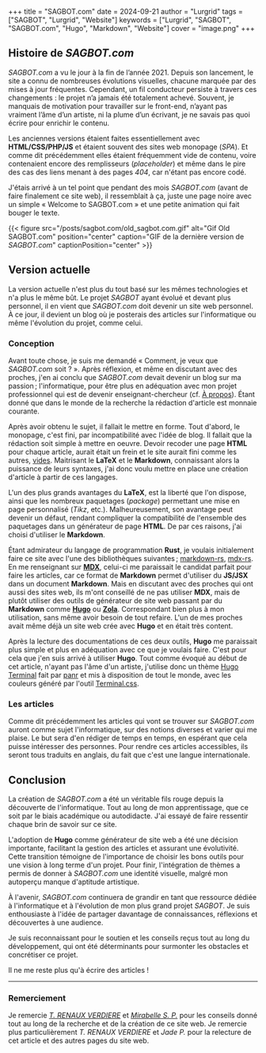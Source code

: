 +++
title = "SAGBOT.com"
date = 2024-09-21
author = "Lurgrid"
tags = ["SAGBOT", "Lurgrid", "Website"]
keywords = ["Lurgrid", "SAGBOT", "SAGBOT.com", "Hugo", "Markdown", "Website"]
cover = "image.png"
+++

## Histoire de *SAGBOT.com*

*SAGBOT.com* a vu le jour à la fin de l’année 2021. Depuis son lancement, le site a connu de nombreuses évolutions visuelles, chacune marquée par des mises à jour fréquentes. Cependant, un fil conducteur persiste à travers ces changements : le projet n’a jamais été totalement achevé. Souvent, je manquais de motivation pour travailler sur le front-end, n’ayant pas vraiment l’âme d’un artiste, ni la plume d’un écrivant, je ne savais pas quoi écrire pour enrichir le contenu.

Les anciennes versions étaient faites essentiellement avec **HTML/CSS/PHP/JS** et étaient souvent des sites web monopage (*SPA*). Et comme dit précédemment elles étaient fréquemment vide de contenu, voire contenaient encore des remplisseurs (*placeholder*) et même dans le pire des cas des liens menant à des pages *404*, car n'étant pas encore codé.

J'étais arrivé à un tel point que pendant des mois *SAGBOT.com* (avant de faire finalement ce site web), il ressemblait à ça, juste une page noire avec un simple &laquo; Welcome to SAGBOT.com &raquo; et une petite animation qui fait bouger le texte.

{{< figure src="/posts/sagbot.com/old_sagbot.com.gif" alt="Gif Old SAGBOT.com" position="center" caption="GIF de la dernière version de <i>SAGBOT.com</i>" captionPosition="center" >}}

## Version actuelle

La version actuelle n'est plus du tout basé sur les mêmes technologies et n'a plus le même bût. Le projet *SAGBOT* ayant évolué et devant plus personnel, il en vient que *SAGBOT.com* doit devenir un site web personnel. À ce jour, il devient un blog où je posterais des articles sur l'informatique ou même l'évolution du projet, comme celui.

### Conception

Avant toute chose, je suis me demandé &laquo; Comment, je veux que *SAGBOT.com* soit ? &raquo;. Après réflexion, et même en discutant avec des proches, j'en ai conclu que *SAGBOT.com* devait devenir un blog sur ma passion ; l'informatique, pour être plus en adéquation avec mon projet professionnel qui est de devenir enseignant-chercheur (cf. [À propos](https://www.sagbot.com/fr/about)). Étant donné que dans le monde de la recherche la rédaction d'article est monnaie courante.

Après avoir obtenu le sujet, il fallait le mettre en forme. Tout d'abord, le monopage, c'est fini, par incompatibilité avec l'idée de blog. Il fallait que la rédaction soit simple à mettre en oeuvre. Devoir recoder une page **HTML** pour chaque article, aurait était un frein et le site aurait fini comme les autres, <u>vides</u>. Maitrisant le **LaTeX** et le **Markdown**, connaissant alors la puissance de leurs syntaxes, j'ai donc voulu mettre en place une création d'article à partir de ces langages.

L'un des plus grands avantages du **LaTeX**, est la liberté que l'on dispose, ainsi que les nombreux paquetages (*package*) permettant une mise en page personnalisé (*Tikz*, etc.). Malheureusement, son avantage peut devenir un défaut, rendant compliquer la compatibilité de l'ensemble des paquetages dans un générateur de page **HTML**. De par ces raisons, j'ai choisi d'utiliser le **Markdown**.

Étant admirateur du langage de programmation **Rust**, je voulais initialement faire ce site avec l'une des bibliothèques suivantes ; [markdown-rs](https://github.com/wooorm/markdown-rs), [mdx-rs](https://github.com/wooorm/mdxjs-rs). En me renseignant sur [**MDX**](https://mdxjs.com/), celui-ci me paraissait le candidat parfait pour faire les articles, car ce format de **Markdown** permet d'utiliser du **JS/JSX** dans un document **Markdown**. Mais en discutant avec des proches qui ont aussi des sites web, ils m'ont conseillé de ne pas utiliser **MDX**, mais de plutôt utiliser des outils de générateur de site web passant par du **Markdown** comme [**Hugo**](https://gohugo.io/) ou [**Zola**](https://www.getzola.org/). Correspondant bien plus à mon utilisation, sans même avoir besoin de tout refaire. L'un de mes proches avait même déjà un site web crée avec **Hugo** et en était très content.

Après la lecture des documentations de ces deux outils, **Hugo** me paraissait plus simple et plus en adéquation avec ce que je voulais faire. C'est pour cela que j'en suis arrivé à utiliser **Hugo**. Tout comme évoqué au début de cet article, n'ayant pas l'âme d'un artiste, j'utilise donc un thème [Hugo Terminal](https://themes.gohugo.io/themes/hugo-theme-terminal/) fait par [panr](https://radoslawkoziel.pl/) et mis à disposition de tout le monde, avec les couleurs généré par l'outil [Terminal.css](https://panr.github.io/terminal-css/).

### Les articles

Comme dit précédemment les articles qui vont se trouver sur *SAGBOT.com* auront comme sujet l'informatique, sur des notions diverses et varier qui me plaise. Le but sera d'en rédiger de temps en temps, en espérant que cela puisse intéresser des personnes. Pour rendre ces articles accessibles, ils seront tous traduits en anglais, du fait que c'est une langue internationale.

## Conclusion

La création de *SAGBOT.com* a été un véritable fils rouge depuis la découverte de l'informatique. Tout au long de mon apprentissage, que ce soit par le biais académique ou autodidacte. J'ai essayé de faire ressentir chaque brin de savoir sur ce site.

L'adoption de **Hugo** comme générateur de site web a été une décision importante, facilitant la gestion des articles et assurant une évolutivité. Cette transition témoigne de l'importance de choisir les bons outils pour une vision à long terme d'un projet. Pour finir, l'intégration de thèmes a permis de donner à *SAGBOT.com* une identité visuelle, malgré mon autoperçu manque d'aptitude artistique.

À l'avenir, *SAGBOT.com* continuera de grandir en tant que ressource dédiée à l'informatique et à l'évolution de mon plus grand projet *SAGBOT*. Je suis enthousiaste à l'idée de partager davantage de connaissances, réflexions et découvertes à une audience.

Je suis reconnaissant pour le soutien et les conseils reçus tout au long du développement, qui ont été déterminants pour surmonter les obstacles et concrétiser ce projet.

Il ne me reste plus qu'à écrire des articles !

---

### Remerciement

Je remercie [*T. RENAUX VERDIERE*](https://renauxv.fr/) et [*Mirabelle S. P.*](https://github.com/oiimrosabel) pour les conseils donné tout au long de la recherche et de la création de ce site web. Je remercie plus particulièrement *T. RENAUX VERDIERE* et *Jade P.* pour la relecture de cet article et des autres pages du site web.
